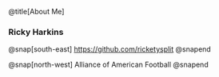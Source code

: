 @title[About Me]
### Ricky Harkins
@snap[south-east]
https://github.com/ricketysplit
@snapend

@snap[north-west]
Alliance of American Football
@snapend